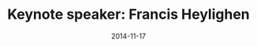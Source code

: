 ---
title: Keynote speaker&#58; Francis Heylighen
layout: default
date: 2014-11-17
img: ../people/francis.gif
link: speakers/francis
category: Speakers
description:


---